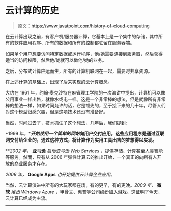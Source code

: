 # 云计算的历史

> 原文：<https://www.javatpoint.com/history-of-cloud-computing>

在云计算出现之前，有客户机/服务器计算，它基本上是一个集中的存储，其中所有的软件应用程序、所有的数据和所有的控制都驻留在服务器端。

如果单个用户想要访问特定数据或运行程序，他/她需要连接到服务器，然后获得适当的访问权限，然后他/她就可以做他/她的业务。

之后，分布式计算应运而生，所有的计算机联网在一起，需要时共享资源。

在上述计算的基础上，出现了后来实现的云计算概念。

大约在 1961 年，约翰·麦克沙特在麻省理工学院的一次演讲中提出，计算机可以像公用事业一样出售，就像水或电一样。这是一个非常棒的想法，但是就像所有非常棒的想法一样，如果时间允许的话，它是领先的，至于接下来的几十年，尽管人们对这个模型很感兴趣，但是这项技术还没有准备好。

当然，时间过去了，技术抓住了这个想法，几年后，我们提到:

*1999 年，****开始使用一个简单的网站*向用户交付应用。这些应用程序是通过互联网交付给企业的，通过这种方式，将计算作为实用工具出售的梦想得以实现。**

 ***2002 年，* **亚马逊** *启动亚马逊 Web Services* ，提供存储、计算甚至人类智能等服务。然而，只有从 2006 年弹性计算云的推出开始，一个真正的向所有人开放的商业服务才存在。

*2009 年，* **Google Apps** *也开始提供云计算企业应用。*

当然，云计算演进中所有的大玩家都在场，有的更早，有的更晚。*2009 年，* **微软** *推出 Windows Azure* ，甲骨文、惠普等公司纷纷加入游戏。这证明了今天，云计算已经成为主流。

* * ***